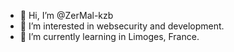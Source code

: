 - 👋 Hi, I’m @ZerMal-kzb
- 👀 I’m interested in websecurity and development.
- 🌱 I’m currently learning in Limoges, France.
